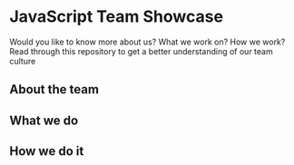 # JavaScript Team Showcase
Would you like to know more about us? What we work on? How we work? Read through this repository to get a better understanding of our team culture

## About the team

## What we do

## How we do it
